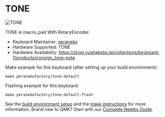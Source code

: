 # TONE

![TONE](https://user-images.githubusercontent.com/5952961/70761947-4b101f80-1d92-11ea-86ce-3eda38e93524.jpg)

TONE is macro_pad With RotaryEncoder.

* Keyboard Maintainer: [peraneko](https://github.com/peraneko)
* Hardware Supported: TONE
* Hardware Availability: https://shop.yushakobo.jp/collections/keyboard-1/products/consign_tone-note

Make example for this keyboard (after setting up your build environment):

    make peranekofactory/tone:default

Flashing example for this keyboard:

    make peranekofactory/tone:default:flash

See the [build environment setup](https://docs.qmk.fm/#/getting_started_build_tools) and the [make instructions](https://docs.qmk.fm/#/getting_started_make_guide) for more information. Brand new to QMK? Start with our [Complete Newbs Guide](https://docs.qmk.fm/#/newbs).
